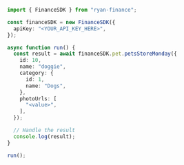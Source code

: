 <!-- Start SDK Example Usage [usage] -->
```typescript
import { FinanceSDK } from "ryan-finance";

const financeSDK = new FinanceSDK({
  apiKey: "<YOUR_API_KEY_HERE>",
});

async function run() {
  const result = await financeSDK.pet.petsStoreMonday({
    id: 10,
    name: "doggie",
    category: {
      id: 1,
      name: "Dogs",
    },
    photoUrls: [
      "<value>",
    ],
  });

  // Handle the result
  console.log(result);
}

run();

```
<!-- End SDK Example Usage [usage] -->